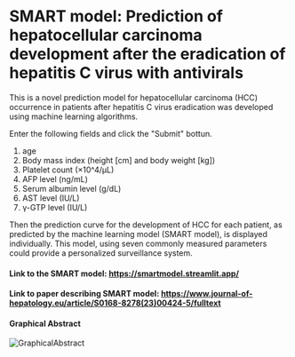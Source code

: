 # SMART model: Prediction of hepatocellular carcinoma development after the eradication of hepatitis C virus with antivirals
This is a novel prediction model for hepatocellular carcinoma (HCC) occurrence in patients after hepatitis C virus eradication was developed using machine learning algorithms. 

Enter the following fields and click the "Submit" bottun.
1. age
2. Body mass index (height [cm] and body weight [kg])
3. Platelet count (×10^4/µL)
4. AFP level (ng/mL)
5. Serum albumin level (g/dL)
6. AST level (IU/L)
7. γ-GTP level (IU/L)

Then the prediction curve for the development of HCC for each patient, as predicted by the machine learning model (SMART model), is displayed individually. 
This model, using seven commonly measured parameters could provide a personalized surveillance system. 

#### Link to the SMART model: https://smartmodel.streamlit.app/
#### Link to paper describing SMART model: https://www.journal-of-hepatology.eu/article/S0168-8278(23)00424-5/fulltext

#### Graphical Abstract

![GraphicalAbstract](https://user-images.githubusercontent.com/25998707/216274663-68d71c3d-cb10-4abd-b000-28b010ed0407.jpg)
